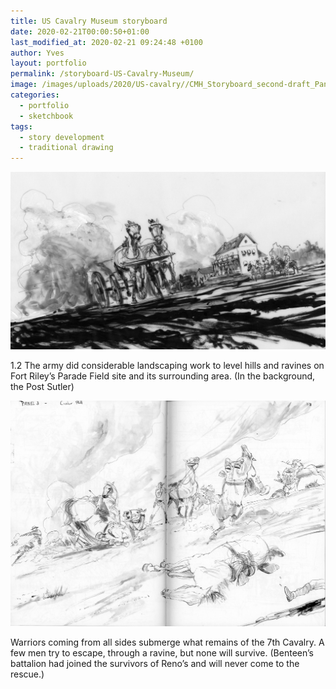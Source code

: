 ```yaml
---
title: US Cavalry Museum storyboard
date: 2020-02-21T00:00:50+01:00
last_modified_at: 2020-02-21 09:24:48 +0100
author: Yves
layout: portfolio
permalink: /storyboard-US-Cavalry-Museum/
image: /images/uploads/2020/US-cavalry//CMH_Storyboard_second-draft_Panel-1_02.jpg
categories:
  - portfolio
  - sketchbook
tags:
  - story development
  - traditional drawing
---
```


![Storyboard Landscaping](/images/uploads/2020/US-cavalry/CMH_Storyboard_second-draft_Panel-1_02.jpg)
<figcaption>1.2 The army did considerable landscaping work to level hills and ravines on Fort Riley’s Parade Field site and its surrounding area. (In the background, the Post Sutler)</figcaption>

![Storyboard Landscaping](/images/uploads/2020/US-cavalry/CMH_Storyboard_Second-Draft_Panel-3_08.jpg)
<figcaption>Warriors coming from all sides submerge what remains of the 7th Cavalry. A few men try to escape, through a ravine, but none will survive. (Benteen’s battalion had joined the survivors of Reno’s and will never come to the rescue.)</figcaption>
